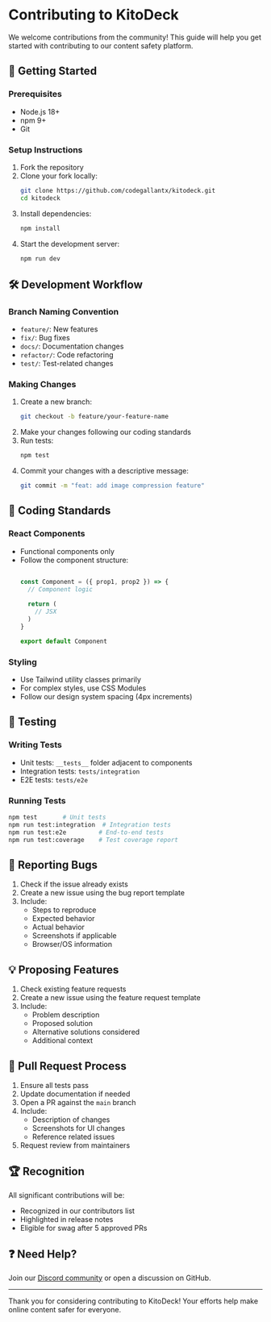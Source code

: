 # Contributing to KitoDeck

We welcome contributions from the community! This guide will help you get started with contributing to our content safety platform.

## 🚀 Getting Started

### Prerequisites
- Node.js 18+
- npm 9+
- Git

### Setup Instructions
1. Fork the repository
2. Clone your fork locally:
   ```bash
   git clone https://github.com/codegallantx/kitodeck.git
   cd kitodeck
   ```
3. Install dependencies:
   ```bash
   npm install
   ```
4. Start the development server:
   ```bash
   npm run dev
   ```

## 🛠 Development Workflow

### Branch Naming Convention
- `feature/`: New features
- `fix/`: Bug fixes
- `docs/`: Documentation changes
- `refactor/`: Code refactoring
- `test/`: Test-related changes

### Making Changes
1. Create a new branch:
   ```bash
   git checkout -b feature/your-feature-name
   ```
2. Make your changes following our coding standards
3. Run tests:
   ```bash
   npm test
   ```
4. Commit your changes with a descriptive message:
   ```bash
   git commit -m "feat: add image compression feature"
   ```

## 📝 Coding Standards

### React Components
- Functional components only
- Follow the component structure:
  ```jsx

  const Component = ({ prop1, prop2 }) => {
    // Component logic
    
    return (
      // JSX
    )
  }

  export default Component
  ```

### Styling
- Use Tailwind utility classes primarily
- For complex styles, use CSS Modules
- Follow our design system spacing (4px increments)

## 🧪 Testing

### Writing Tests
- Unit tests: `__tests__` folder adjacent to components
- Integration tests: `tests/integration`
- E2E tests: `tests/e2e`

### Running Tests
```bash
npm test       # Unit tests
npm run test:integration  # Integration tests
npm run test:e2e         # End-to-end tests
npm run test:coverage    # Test coverage report
```

## 🐛 Reporting Bugs

1. Check if the issue already exists
2. Create a new issue using the bug report template
3. Include:
   - Steps to reproduce
   - Expected behavior
   - Actual behavior
   - Screenshots if applicable
   - Browser/OS information

## 💡 Proposing Features

1. Check existing feature requests
2. Create a new issue using the feature request template
3. Include:
   - Problem description
   - Proposed solution
   - Alternative solutions considered
   - Additional context

## 🔄 Pull Request Process

1. Ensure all tests pass
2. Update documentation if needed
3. Open a PR against the `main` branch
4. Include:
   - Description of changes
   - Screenshots for UI changes
   - Reference related issues
5. Request review from maintainers

## 🏆 Recognition

All significant contributions will be:
- Recognized in our contributors list
- Highlighted in release notes
- Eligible for swag after 5 approved PRs

## ❓ Need Help?

Join our [Discord community](https://discord.gg/) or open a discussion on GitHub.

---

Thank you for considering contributing to KitoDeck! Your efforts help make online content safer for everyone.